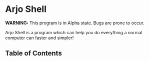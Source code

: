 # Arjo Shell

**WARNING:** This program is in Alpha state. Bugs are prone to occur.

Arjo Shell is a program which can help you do everything a normal computer can faster and simpler!

## Table of Contents
